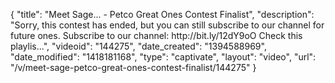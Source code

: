 {
    "title": "Meet Sage... - Petco Great Ones Contest Finalist",
    "description": "Sorry, this contest has ended, but you can still subscribe to our channel for future ones. Subscribe to our channel: http:\/\/bit.ly\/12dY9oO Check this playlis...",
    "videoid": "144275",
    "date_created": "1394588969",
    "date_modified": "1418181168",
    "type": "captivate",
    "layout": "video",
    "url": "\/v\/meet-sage-petco-great-ones-contest-finalist\/144275"
}